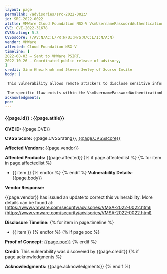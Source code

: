 ```yaml
---
layout: page
permalink: /advisories/src-2022-0022/
id: SRC-2022-0022
atitle: VMWare Cloud Foundation NSX-V VsmUsernamePasswordAuthenticationFilter parseUsernamePasswordFromXML XML External Entity Processing Information Disclosure Vulnerability
CVE: CVE-2022-31678
CVSSrating: 5.3
CVSSscore: (/AV:N/AC:L/PR:N/UI:N/S:U/C:L/I:N/A:N)
vendor: VMWare
affected: Cloud Foundation NSX-V
timeline: [
2022-08-03 – Sent to VMWare PSIRT,
2022-10-26 – Coordinated public release of advisory,
]
credit: Sina Kheirkhah and Steven Seeley of Source Incite
body: |
 
 This vulnerability allows remote attackers to disclose sensitive information on affected installations of VMWare Cloud Foundation NSX-V. Authentication is not required to exploit this vulnerability.
 
 The specific flaw exists within the VsmUsernamePasswordAuthenticationFilter class. Due to the improper restriction of XML External Entity (XXE) references, a crafted XML request specifying a URI causes the XML parser to access the URI and embed the contents back into the XML document for further processing. An attacker can leverage this vulnerability to disclose files in the context of root.
acknowledgments:
poc: 
---
```


#### **{{page.id}} : {{page.atitle}}**

**CVE ID:**
{{page.CVE}}

**CVSS Score:**
{{page.CVSSrating}}, [{{page.CVSSscore}}](https://nvd.nist.gov/vuln-metrics/cvss/v3-calculator?vector={{page.CVSSscore}})

**Affected Vendors:**
{{page.vendor}}

**Affected Products:**
{{page.affected}}
{% if page.affectedlist %}
{% for item in page.affectedlist %}
  - {{ item }}
{% endfor %}
{% endif %}
**Vulnerability Details:**
{{page.body}}

**Vendor Response:**

{{page.vendor}} has issued an update to correct this vulnerability. More details can be found at: [https://www.vmware.com/security/advisories/VMSA-2022-0022.html](https://www.vmware.com/security/advisories/VMSA-2022-0022.html)

**Disclosure Timeline:**
{% for item in page.timeline %}
  - {{ item }}
{% endfor %}
{% if page.poc %}

**Proof of Concept:**
[{{page.poc}}]({{page.poc}})
{% endif %}

**Credit:**
This vulnerability was discovered by {{page.credit}}
{% if page.acknowledgments %}

**Acknowledgments:**
{{page.acknowledgments}}
{% endif %}

